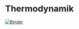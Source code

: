 # Thermodynamik

[![Binder](https://mybinder.org/badge_logo.svg)](https://mybinder.org/v2/gh/PatriziaSchoch/Thermodynamik/tree/main/HEAD)
